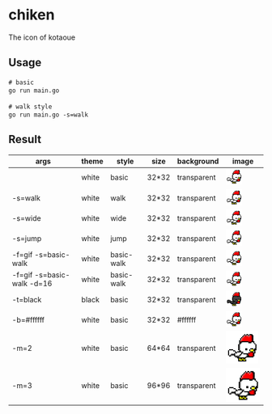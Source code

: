 # chiken
The icon of kotaoue

## Usage
```
# basic
go run main.go

# walk style
go run main.go -s=walk
```

## Result
|args|theme|style|size|background|image|
|---|---|---|---|---|---|
||white|basic|32*32|transparent|![white](img/white.png)|
|-s=walk|white|walk|32*32|transparent|![white_walk](img/white_walk.png)|
|-s=wide|white|wide|32*32|transparent|![white_wide](img/white_wide.png)|
|-s=jump|white|jump|32*32|transparent|![white_jump](img/white_jump.png)|
|-f=gif -s=basic-walk|white|basic-walk|32*32|transparent|![white_basic-walk](img/white_basic-walk.gif)|
|-f=gif -s=basic-walk -d=16|white|basic-walk|32*32|transparent|![white_basic-walk_delay16](img/white_basic-walk_delay16.gif)|
|-t=black|black|basic|32*32|transparent|![black](img/black.png)|
|-b=#ffffff|white|basic|32*32|#ffffff|![white_ffffff](img/white_ffffff.png)|
|-m=2|white|basic|64*64|transparent|![white_2](img/white_2.png)|
|-m=3|white|basic|96*96|transparent|![white_3](img/white_3.png)|
